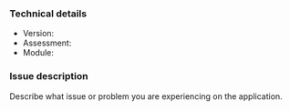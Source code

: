 ### Technical details

- Version:
- Assessment:
- Module:

### Issue description

Describe what issue or problem you are experiencing on the application.
